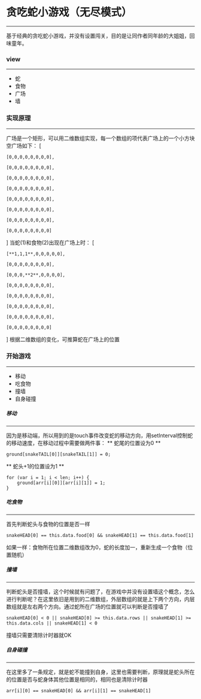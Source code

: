# 贪吃蛇小游戏（无尽模式）
------

基于经典的贪吃蛇小游戏，并没有设置闯关，目的是让同作者同年龄的大姐姐，回味童年。

### view
------
* 蛇
* 食物
* 广场
* 墙

### 实现原理
------
广场是一个矩形，可以用二维数组实现，每一个数组的项代表广场上的一个小方块
空广场如下：
[

	[0,0,0,0,0,0,0,0],

	[0,0,0,0,0,0,0,0],

	[0,0,0,0,0,0,0,0],

	[0,0,0,0,0,0,0,0],

	[0,0,0,0,0,0,0,0],

	[0,0,0,0,0,0,0,0],

	[0,0,0,0,0,0,0,0],

	[0,0,0,0,0,0,0,0]

]
当蛇(1)和食物(2)出现在广场上时：
[

	[**1,1,1**,0,0,0,0,0],

	[0,0,0,0,0,0,0,0],

	[0,0,0,**2**,0,0,0,0],

	[0,0,0,0,0,0,0,0],

	[0,0,0,0,0,0,0,0],

	[0,0,0,0,0,0,0,0],

	[0,0,0,0,0,0,0,0],

	[0,0,0,0,0,0,0,0]

]
根据二维数组的变化，可推算蛇在广场上的位置

### 开始游戏
------
* 移动
* 吃食物
* 撞墙
* 自身碰撞

##### 移动
------
因为是移动端，所以用到的是touch事件改变蛇的移动方向，用setInterval控制蛇的移动速度，在移动过程中需要做两件事：
** 蛇尾的位置设为0 **
```
ground[snakeTAIL[0]][snakeTAIL[1]] = 0;
```
** 蛇头+1的位置设为1 **
```
for (var i = 1; i < len; i++) {
	ground[arr[i][0]][arr[i][1]] = 1;
}
```

##### 吃食物
------
首先判断蛇头与食物的位置是否一样
```
snakeHEAD[0] == this.data.food[0] && snakeHEAD[1] == this.data.food[1]
```
如果一样：食物所在位置二维数组改为0，蛇的长度加一，重新生成一个食物（位置随机）
##### 撞墙
------
判断蛇头是否撞墙，这个时候就有问题了，在游戏中并没有设置墙这个概念，怎么进行判断呢？在这里依旧是用到的二维数组，外层数组的就是上下两个方向，内层数组就是左右两个方向。通过蛇所在广场的位置就可以判断是否撞墙了
```
snakeHEAD[0] < 0 || snakeHEAD[0] >= this.data.rows || snakeHEAD[1] >= this.data.cols || snakeHEAD[1] < 0
```
撞墙只需要清除计时器就OK
##### 自身碰撞
------
在这里多了一条规定，就是蛇不能撞到自身，这里也需要判断，原理就是蛇头所在的位置是否与蛇身体其他位置是相同的，相同也是清除计时器
```
arr[i][0] == snakeHEAD[0] && arr[i][1] == snakeHEAD[1]
```